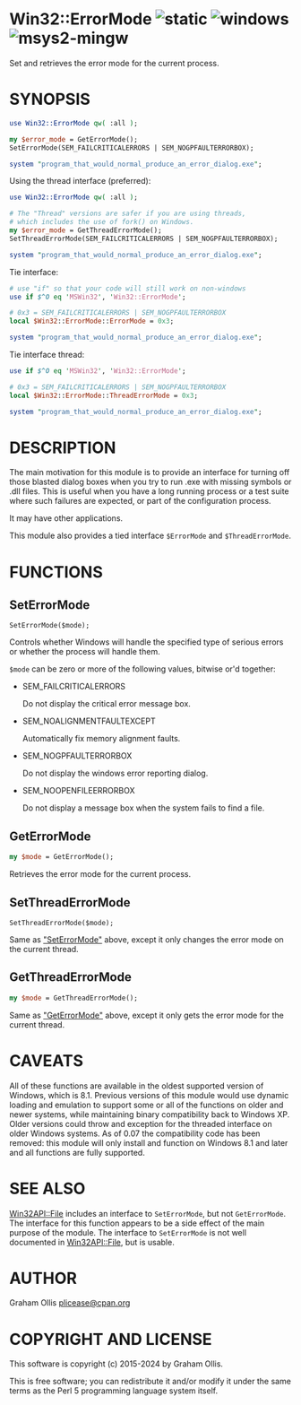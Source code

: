 # Win32::ErrorMode ![static](https://github.com/plicease/Win32-ErrorMode/workflows/static/badge.svg) ![windows](https://github.com/plicease/Win32-ErrorMode/workflows/windows/badge.svg) ![msys2-mingw](https://github.com/plicease/Win32-ErrorMode/workflows/msys2-mingw/badge.svg)

Set and retrieves the error mode for the current process.

# SYNOPSIS

```perl
use Win32::ErrorMode qw( :all );

my $error_mode = GetErrorMode();
SetErrorMode(SEM_FAILCRITICALERRORS | SEM_NOGPFAULTERRORBOX);

system "program_that_would_normal_produce_an_error_dialog.exe";
```

Using the thread interface (preferred):

```perl
use Win32::ErrorMode qw( :all );

# The "Thread" versions are safer if you are using threads,
# which includes the use of fork() on Windows.
my $error_mode = GetThreadErrorMode();
SetThreadErrorMode(SEM_FAILCRITICALERRORS | SEM_NOGPFAULTERRORBOX);

system "program_that_would_normal_produce_an_error_dialog.exe";
```

Tie interface:

```perl
# use "if" so that your code will still work on non-windows
use if $^O eq 'MSWin32', 'Win32::ErrorMode';

# 0x3 = SEM_FAILCRITICALERRORS | SEM_NOGPFAULTERRORBOX
local $Win32::ErrorMode::ErrorMode = 0x3;

system "program_that_would_normal_produce_an_error_dialog.exe";
```

Tie interface thread:

```perl
use if $^O eq 'MSWin32', 'Win32::ErrorMode';

# 0x3 = SEM_FAILCRITICALERRORS | SEM_NOGPFAULTERRORBOX
local $Win32::ErrorMode::ThreadErrorMode = 0x3;

system "program_that_would_normal_produce_an_error_dialog.exe";
```

# DESCRIPTION

The main motivation for this module is to provide an interface for
turning off those blasted dialog boxes when you try to run .exe
with missing symbols or .dll files.  This is useful when you have
a long running process or a test suite where such failures are
expected, or part of the configuration process.

It may have other applications.

This module also provides a tied interface `$ErrorMode` and
`$ThreadErrorMode`.

# FUNCTIONS

## SetErrorMode

```
SetErrorMode($mode);
```

Controls whether Windows will handle the specified type of serious errors
or whether the process will handle them.

`$mode` can be zero or more of the following values, bitwise or'd
together:

- SEM\_FAILCRITICALERRORS

    Do not display the critical error message box.

- SEM\_NOALIGNMENTFAULTEXCEPT

    Automatically fix memory alignment faults.

- SEM\_NOGPFAULTERRORBOX

    Do not display the windows error reporting dialog.

- SEM\_NOOPENFILEERRORBOX

    Do not display a message box when the system fails to find a file.

## GetErrorMode

```perl
my $mode = GetErrorMode();
```

Retrieves the error mode for the current process.

## SetThreadErrorMode

```
SetThreadErrorMode($mode);
```

Same as ["SetErrorMode"](#seterrormode) above, except it only changes the error mode
on the current thread.

## GetThreadErrorMode

```perl
my $mode = GetThreadErrorMode();
```

Same as ["GetErrorMode"](#geterrormode) above, except it only gets the error mode
for the current thread.

# CAVEATS

All of these functions are available in the oldest supported version
of Windows, which is 8.1.  Previous versions of this module would use
dynamic loading and emulation to support some or all of the functions
on older and newer systems, while maintaining binary compatibility
back to Windows XP.  Older versions could throw and exception for
the threaded interface on older Windows systems.  As of 0.07 the
compatibility code has been removed: this module will only install
and function on Windows 8.1 and later and all functions are fully
supported.

# SEE ALSO

[Win32API::File](https://metacpan.org/pod/Win32API::File) includes an interface to `SetErrorMode`, but not
`GetErrorMode`.  The interface for this function appears to be a
side effect of the main purpose of the module.  The interface to
`SetErrorMode` is not well documented in [Win32API::File](https://metacpan.org/pod/Win32API::File), but is
usable.

# AUTHOR

Graham Ollis <plicease@cpan.org>

# COPYRIGHT AND LICENSE

This software is copyright (c) 2015-2024 by Graham Ollis.

This is free software; you can redistribute it and/or modify it under
the same terms as the Perl 5 programming language system itself.
